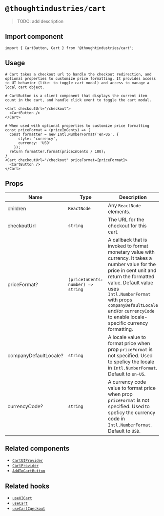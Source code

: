 # `@thoughtindustries/cart`

> TODO: add description

## Import component

```
import { CartButton, Cart } from '@thoughtindustries/cart';
```

## Usage

```
# Cart takes a checkout url to handle the checkout redirection, and optional properties to customize price formatting. It provides access to UI behavior (like: to toggle cart modal) and access to manage a local cart object.

# CartButton is a client component that displays the current item count in the cart, and handle click event to toggle the cart modal.

<Cart checkoutUrl="/checkout">
  <CartButton />
</Cart>

# When used with optional properties to customize price formatting
const priceFormat = (priceInCents) => {
  const formatter = new Intl.NumberFormat('en-US', {
      style: 'currency',
      currency: 'USD'
    });
  return formatter.format(priceInCents / 100);
}
<Cart checkoutUrl="/checkout" priceFormat={priceFormat}>
  <CartButton />
</Cart>
```

## Props

| Name     | Type                          | Description               |
| -------- | ----------------------------- | ------------------------- |
| children | <code>ReactNode</code>        | Any `ReactNode` elements. |
| checkoutUrl     | <code>string</code> | The URL for the checkout for this cart.       |
| priceFormat?     | <code>(priceInCents: number) => string</code> | A callback that is invoked to format monetary value with currency. It takes a number value for the price in cent unit and return the formatted value. Default value uses `Intl.NumberFormat` with props `companyDefaultLocale` and/or `currencyCode` to enable locale-specific currency formatting. |
| companyDefaultLocale?     | <code>string</code> | A locale value to format price when prop `priceFormat` is not specified. Used to speficy the locale in `Intl.NumberFormat`. Default to `en-US`.  |
| currencyCode?     | <code>string</code> | A currency code value to format price when prop `priceFormat` is not specified. Used to speficy the currency code in `Intl.NumberFormat`. Default to `USD`. |

## Related components

- [`CartUIProvider`](./docs/cart-ui-provider.md)
- [`CartProvider`](./docs/cart-provider.md)
- [`AddToCartButton`](./docs/add-to-cart-button.md)

## Related hooks

- [`useUICart`](./docs/use-ui-cart.md)
- [`useCart`](./docs/use-cart.md)
- [`useCartCgeckout`](./docs/use-cart-checkout.md)
